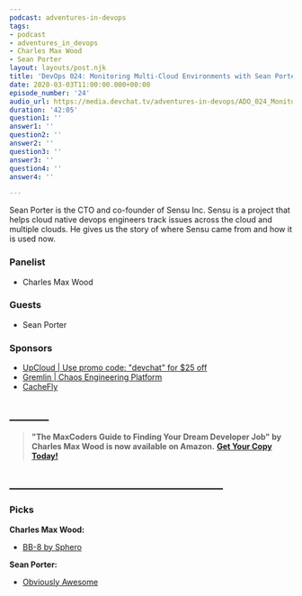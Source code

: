 ```yaml
---
podcast: adventures-in-devops
tags:
- podcast
- adventures_in_devops
- Charles Max Wood
- Sean Porter
layout: layouts/post.njk
title: 'DevOps 024: Monitoring Multi-Cloud Environments with Sean Porter | Sensu'
date: 2020-03-03T11:00:00.000+00:00
episode_number: '24'
audio_url: https://media.devchat.tv/adventures-in-devops/ADO_024_Monitoring_Multi-Cloud_Environments_with_Sean_Porter_Sensu.mp3
duration: '42:05'
question1: ''
answer1: ''
question2: ''
answer2: ''
question3: ''
answer3: ''
question4: ''
answer4: ''

---
```

Sean Porter is the CTO and co-founder of Sensu Inc. Sensu is a project that helps cloud native devops engineers track issues across the cloud and multiple clouds. He gives us the story of where Sensu came from and how it is used now.

### **Panelist**

* Charles Max Wood

### **Guests**

* Sean Porter

### **Sponsors**

* [UpCloud | Use promo code: "devchat" for $25 off](https://upcloud.com/signup/)
* [Gremlin | Chaos Engineering Platform](https://www.gremlin.com/?utm_source=adevchattv&utm_medium=banner&utm_campaign=2021_q1_adventures_in_devops)
* [CacheFly](https://www.cachefly.com/)

## **_______**

> **"The MaxCoders Guide to Finding Your Dream Developer Job" by Charles Max Wood is now available on Amazon.** [**Get Your Copy Today!**](https://www.amazon.com/gp/product/B081MBL5C9/ref=as_li_ss_tl?ie=UTF8&linkCode=sl1&tag=devchattv-20&linkId=9d61363241636e2546ef46abba198746&language=en_US)

## **______________________________________**

### **Picks**

**Charles Max Wood:**

* [BB-8 by Sphero](https://www.amazon.com/Original-BB-8-Sphero-Droid-Trainer/dp/B0107H5FJ6)

**Sean Porter:**

* [Obviously Awesome](https://www.amazon.com/Obviously-Awesome-Product-Positioning-Customers/dp/1999023005)